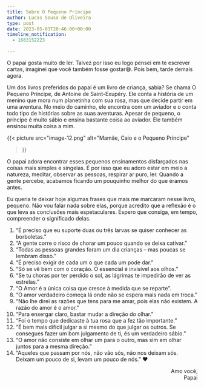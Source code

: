 ```yaml
---
title: Sobre O Pequeno Príncipe
author: Lucas Sousa de Oliveira
type: post
date: 2023-05-03T20:46:00+00:00
timeline_notification:
  - 1683152223

---
```

O papai gosta muito de ler. Talvez por isso eu logo pensei em te escrever cartas, imaginei que você também fosse gostar😅. Pois bem, tarde demais agora.

Um dos livros preferidos do papai é um livro de criança, sabia? Se chama O Pequeno Príncipe, de Antoine de Saint-Exupéry. Ele conta a história de um menino que mora num planetinha com sua rosa, mas que decide partir em uma aventura. No meio do caminho, ele encontra com um aviador e o conta todo tipo de histórias sobre as suas aventuras. Apesar de pequeno, o príncipe é muito sábio e ensina bastante coisa ao aviador. Ele também ensinou muita coisa a mim.

{{< picture
  src="image-12.png"
  alt="Mamãe, Caio e o Pequeno Príncipe"
>}}

O papai adora encontrar esses pequenos ensinamentos disfarçados nas coisas mais simples e singelas. É por isso que eu adoro estar em meio a natureza, meditar, observar as pessoas, respirar ar puro, ler. Quando a gente percebe, acabamos ficando um pouquinho melhor do que éramos antes.

Eu queria te deixar hoje algumas frases que mais me marcaram nesse livro, pequeno. Não vou falar nada sobre elas, porque acredito que a reflexão é o que leva as conclusões mais espetaculares. Espero que consiga, em tempo, compreender o significado delas.

  1. “É preciso que eu suporte duas ou três larvas se quiser conhecer as borboletas.”
  2. “A gente corre o risco de chorar um pouco quando se deixa cativar.”
  3. “Todas as pessoas grandes foram um dia crianças – mas poucas se lembram disso.”
  4. “É preciso exigir de cada um o que cada um pode dar.”
  5. “Só se vê bem com o coração. O essencial é invisível aos olhos.”
  6. “Se tu choras por ter perdido o sol, as lágrimas te impedirão de ver as estrelas.”
  7. “O Amor é a única coisa que cresce à medida que se reparte”.
  8. “O amor verdadeiro começa lá onde não se espera mais nada em troca.”
  9. “Não lhe direi as razões que tens para me amar, pois elas não existem. A razão do amor é o amor.”
 10. “Para enxergar claro, bastar mudar a direção do olhar.”
 11. “Foi o tempo que dedicaste à tua rosa que a fez tão importante.”
 12. “É bem mais difícil julgar a si mesmo do que julgar os outros. Se consegues fazer um bom julgamento de ti, és um verdadeiro sábio.”
 13. “O amor não consiste em olhar um para o outro, mas sim em olhar juntos para a mesma direção.”
 14. “Aqueles que passam por nós, não vão sós, não nos deixam sós. Deixam um pouco de si, levam um pouco de nós.” ❤️

<p style="text-align: right">
  Amo você,<br />Papai
</p>